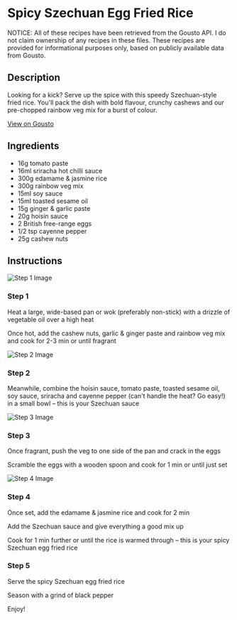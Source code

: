# Spicy Szechuan Egg Fried Rice 

NOTICE: All of these recipes have been retrieved from the Gousto API. I do not claim ownership of any recipes in these files. These recipes are provided for informational purposes only, based on publicly available data from Gousto.

## Description

Looking for a kick? Serve up the spice with this speedy Szechuan-style fried rice. You'll pack the dish with bold flavour, crunchy cashews and our pre-chopped rainbow veg mix for a burst of colour.

[View on Gousto](https://www.gousto.co.uk/recipes/cookbook/spicy-szechuan-egg-fried-rice)

## Ingredients

- 16g tomato paste
- 16ml sriracha hot chilli sauce
- 300g edamame & jasmine rice
- 300g rainbow veg mix
- 15ml soy sauce
- 15ml toasted sesame oil
- 15g ginger & garlic paste
- 20g hoisin sauce
- 2 British free-range eggs
- 1/2 tsp cayenne pepper
- 25g cashew nuts

## Instructions

![Step 1 Image](https://production-media.gousto.co.uk/cms/recipe-step-image/step-1-1627987552195-x200.jpg)

### Step 1

Heat a large, wide-based pan or wok (preferably non-stick) with a drizzle of vegetable oil over a high heat

Once hot, add the cashew nuts, garlic & ginger paste and rainbow veg mix and cook for 2-3 min or until fragrant

![Step 2 Image](https://production-media.gousto.co.uk/cms/recipe-step-image/step-2-1627987486355-x200.jpg)

### Step 2

Meanwhile, combine the hoisin sauce, tomato paste, toasted sesame oil, soy sauce, sriracha and cayenne pepper (can't handle the heat? Go easy!) in a small bowl – this is your Szechuan sauce

![Step 3 Image](https://production-media.gousto.co.uk/cms/recipe-step-image/step-3-1627987508854-x200.jpg)

### Step 3

Once fragrant, push the veg to one side of the pan and crack in the eggs

Scramble the eggs with a wooden spoon and cook for 1 min or until just set

![Step 4 Image](https://production-media.gousto.co.uk/cms/recipe-step-image/step-4-1627987519962-x200.jpg)

### Step 4

Once set, add the edamame & jasmine rice and cook for 2 min

Add the Szechuan sauce and give everything a good mix up

Cook for 1 min further or until the rice is warmed through – this is your spicy Szechuan egg fried rice

### Step 5

Serve the spicy Szechuan egg fried rice

Season with a grind of black pepper

Enjoy!

